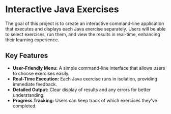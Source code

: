 # Interactive Java Exercises

The goal of this project is to create an interactive command-line application that executes and displays each Java exercise separately. Users will be able to select exercises, run them, and view the results in real-time, enhancing their learning experience.

## Key Features

- **User-Friendly Menu:** A simple command-line interface that allows users to choose exercises easily.
- **Real-Time Execution:** Each Java exercise runs in isolation, providing immediate feedback.
- **Detailed Output:** Clear display of results and any errors for better understanding.
- **Progress Tracking:** Users can keep track of which exercises they've completed.
